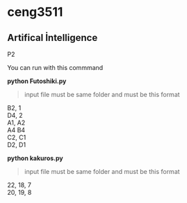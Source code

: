 ﻿
# ceng3511

## Artifical İntelligence

P2

You can run with this commmand

**python Futoshiki.py** 

> input file must be same folder  and must be this format

B2, 1\
D4, 2\
A1, A2\
A4 B4\
C2, C1\
D2, D1


**python  kakuros.py**

> input file must be same folder  and must be this format

22, 18, 7\
20, 19, 8
